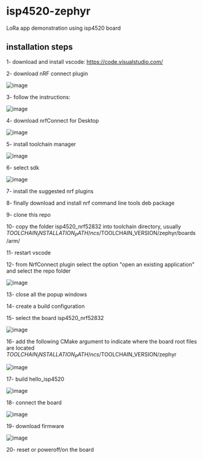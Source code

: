 # isp4520-zephyr
LoRa app demonstration using isp4520 board

## installation steps
1- download and install vscode: https://code.visualstudio.com/

2- download nRF connect plugin

![image](https://user-images.githubusercontent.com/73368714/229951189-e0b1cbb9-cb50-4ceb-b6cb-fd661b8eb3dd.png)

3- follow the instructions:

![image](https://user-images.githubusercontent.com/73368714/229951772-3a5c864e-55aa-4371-8c31-918078bd6e78.png)

4- download nrfConnect for Desktop

![image](https://user-images.githubusercontent.com/73368714/229951933-f755e569-44de-457b-90cc-68fdedb3ba14.png)

5- install toolchain manager

![image](https://user-images.githubusercontent.com/73368714/229954716-b4e4a084-09cb-431b-9c2a-9b7ed3bec6b8.png)

6- select sdk

![image](https://user-images.githubusercontent.com/73368714/229954832-365daf9c-fe7c-40a8-aa1a-c00465b522d5.png)

7- install the suggested nrf plugins

8- finally download and install nrf command line tools deb package

9- clone this repo

10- copy the folder isp4520_nrf52832 into toolchain directory, usually $TOOLCHAIN_INSTALLATION_PATH/ncs/$TOOLCHAIN_VERSION/zephyr/boards/arm/

11- restart vscode

12- from NrfConnect plugin select the option "open an existing application" and select the repo folder

![image](https://user-images.githubusercontent.com/73368714/230676204-155c1862-3e54-4640-ba65-b2368efb5d30.png)

13- close all the popup windows

14- create a build configuration

15- select the board isp4520_nrf52832

![image](https://user-images.githubusercontent.com/73368714/229959905-415b8304-bb4e-477c-8c84-dc258207b901.png)

16- add the following CMake argument to indicate where the board root files are located $TOOLCHAIN_INSTALLATION_PATH/ncs/$TOOLCHAIN_VERSION/zephyr

![image](https://user-images.githubusercontent.com/73368714/230666591-2213b613-2018-43f9-81a2-bc30ab9e8deb.png)

17- build hello_isp4520

![image](https://user-images.githubusercontent.com/73368714/229962654-e0b381d4-c14c-4374-9c06-c0885e710e68.png)

18- connect the board

![image](https://user-images.githubusercontent.com/73368714/229963139-a9ac0515-7e2b-4949-8fff-6b6ff01e0f6a.png)

19- download firmware

![image](https://user-images.githubusercontent.com/73368714/230667239-2d01b26e-70df-40c8-82c9-fac305a3fb2d.png)

20- reset or poweroff/on the board
